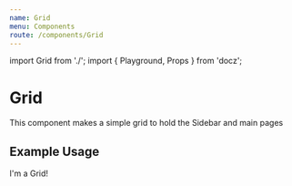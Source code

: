 ```yaml
---
name: Grid
menu: Components
route: /components/Grid
---
```


import Grid from './';
import { Playground, Props } from 'docz';

# Grid

This component makes a simple grid to hold the Sidebar and main pages

<Props of={Grid} />

## Example Usage

<Playground>
	<Grid>I'm a Grid!</Grid>
</Playground>
